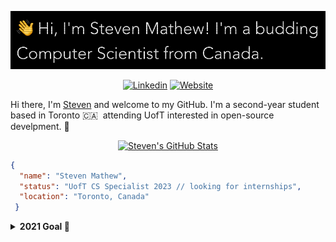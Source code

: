 <p><img src="hero.png" alt="Steven">
  <p align="center">
    <a href="https://www.linkedin.com/in/steven-mathew-b00249204/"><img src="https://img.shields.io/badge/-steven-mathew?style=for-the-badge&amp;logo=Linkedin&amp;logoColor=white&amp;link=https://linkedin.com/in/steven-mathew-b00249204/" alt="Linkedin"></a>
<a href="https://steven-mathew.github.io/website"><img src="https://img.shields.io/badge/-website-ff66ce?style=for-the-badge&amp;logoColor=white&amp;link=https://steven-mathew.github.io/website" alt="Website"></a>
  </p>
</p>

<p>Hi there, I'm <a href="http://steven-mathew.github.io/website">Steven</a> and welcome to my GitHub. I'm a second-year student based in Toronto 🇨🇦 &#160;attending UofT interested in open-source develpment. 👋 </p>

<p align="center"><a href="https://github.com/anuraghazra/github-readme-stats"><img src="https://github-readme-stats.vercel.app/api?username=steven-mathew&show_icons=true&count_private=true&hide=contribs,prs&theme=radical" alt="Steven&#39;s GitHub Stats"></a></p>

```json
{
  "name": "Steven Mathew",
  "status": "UofT CS Specialist 2023 // looking for internships",
  "location": "Toronto, Canada"
 }
```


<details>
  <summary><b>2021 Goal 🌱</b></summary>
  Try out <a href="https://www.rust-lang.org/">rust</a> and write a programming-language based in it. 
</details>

<!--
**steven-mathew/steven-mathew** is a ✨ _special_ ✨ repository because its `README.md` (this file) appears on your GitHub profile.

Here are some ideas to get you started:

- 🔭 I’m currently working on ...
- 🌱 I’m currently learning ...
- 👯 I’m looking to collaborate on ...
- 🤔 I’m looking for help with ...
- 💬 Ask me about ...
- 📫 How to reach me: ...
- 😄 Pronouns: ...
- ⚡ Fun fact: ...
-->
